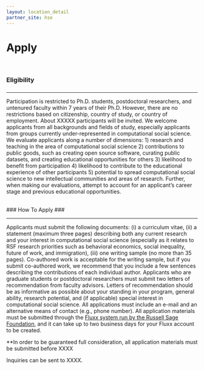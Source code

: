 ```yaml
---
layout: location_detail
partner_site: hse
---
```


<h1 class="display-4">Apply</h1>
<br />

### Eligibility
### <a name="eligibility"></a>

---

Participation is restricted to Ph.D. students, postdoctoral researchers, and untenured faculty within 7 years of their Ph.D. However, there are no restrictions based on citizenship, country of study, or country of employment.  About XXXXX participants will be invited. We welcome applicants from all backgrounds and fields of study, especially applicants from groups currently under-represented in computational social science. We evaluate applicants along a number of dimensions: 1) research and teaching in the area of computational social science 2) contributions to public goods, such as creating open source software, curating public datasets, and creating educational opportunities for others 3) likelihood to benefit from participation 4) likelihood to contribute to the educational experience of other participants 5) potential to spread computational social science to new intellectual communities and areas of research. Further, when making our evaluations, attempt to account for an applicant’s career stage and previous educational opportunities.

<br />
### How To Apply
### <a name="how_to_apply"></a>

---

Applicants must submit the following documents: (i) a curriculum vitae, (ii) a statement (maximum three pages) describing both any current research and your interest in computational social science (especially as it relates to RSF research priorities such as behavioral economics, social inequality, future of work, and immigration), (iii) one writing sample (no more than 35 pages). Co-authored work is acceptable for the writing sample, but if you submit co-authored work, we recommend that you include a few sentences describing the contributions of each individual author. Applicants who are graduate students or postdoctoral researchers must submit two letters of recommendation from faculty advisors. Letters of recommendation should be as informative as possible about your standing in your program, general ability, research potential, and (if applicable) special interest in computational social science. All applications must include an e-mail and an alternative means of contact (e.g., phone number). All application materials must be submitted through the [Fluxx system run by the Russell Sage Foundation](https://rsf.fluxx.io/user_sessions/new), and it can take up to two business days for your Fluxx account to be created.

**In order to be guaranteed full consideration, all application materials must be submitted before XXXX

Inquiries can be sent to XXXX.

